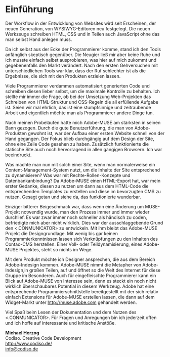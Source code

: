 # Einführung
Der Workflow in der Entwicklung von Websites wird seit Erscheinen, der neuen Generation, von WYSIWYG-Editoren neu festgelegt. Die neuen Werkzeuge schreiben HTML, CSS und in Teilen auch JavaScript ohne das man selbst Hand anlegen muss.

Da ich selbst aus der Ecke der Programmierer komme, stand ich den Tools anfänglich skeptisch gegenüber. Die Neugier ließ mir aber keine Ruhe und ich musste einfach selbst ausprobieren, was hier auf mich zukommt und gegebenenfalls den Markt verändert. Nach den ersten Gehversuchen mit unterschiedlichen Tools war klar, dass der Ruf schlechter ist als die Ergebnisse, die sich mit den Produkten erzielen lassen.

Viele Programmierer verdammen automatisiert generierten Code und schreiben diesen lieber selbst, um die maximale Kontrolle zu behalten. Ich stellte mir immer die Frage, ob bei der Umsetzung Web-Projekten das Schreiben von HTML-Struktur und CSS-Regeln die all erfüllende Aufgabe ist. Seien wir mal ehrlich, das ist eine stumpfsinnige und zeitraubende Arbeit und eigentlich möchte man als Programmierer andere Dinge tun.

Nach meinen Probeläufen hatte mich Adobe-MUSE am stärksten in seinen Bann gezogen. Durch die gute Benutzerführung, die man von Adobe-Produkten gewohnt ist, war der Aufbau einer ersten Website schnell von der Hand gegangen. Der Fokus blieb durchgängig auf dem Design der Site, ohne eine Zeile Code gesehen zu haben. Zusätzlich funktionierte die statische Site auch noch hervorragend in allen gängigen Browsern. Ich war beeindruckt.

Was machte man nun mit solch einer Site, wenn man normalerweise ein Content-Management-System nutzt, um die Inhalte der Site entsprechend zu dynamisieren? Was war mit Rechte-Rollen-Konzepte und Datenbankanbindung? Da Adobe-MUSE einen HTML-Export hat, war mein erster Gedanke, diesen zu nutzen um dann aus dem HTML-Code die entsprechenden Templates zu erstellen und diese im bevorzugten CMS zu nutzen. Gesagt getan und siehe da, das funktionierte wunderbar.

Einziger bitterer Beigeschmack war, dass wenn eine Änderung um MUSE-Projekt notwendig wurde, man den Prozess immer und immer wieder durchlief. Es war zwar immer noch schneller als händisch zu coden, befriedigte mich aber nicht wirklich. Dies war der ausschlaggebende Grund den <.CONMUNICATOR> zu entwickeln. Mit ihm bleibt das Adobe-MUSE Projekt die Designgrundlage. Mit wenig bis gar keinen Programmierkenntnissen lassen sich Verknüpfungen zu den Inhalten des Contao-CMS herstellen. Einer Voll- oder Teildynamisierung, eines Adobe-MUSE Projektes, steht so nichts im Wege.

Mit dem Produkt möchte ich Designer ansprechen, die aus dem Bereich Adobe-Indesign kommen. Adobe-MUSE nimmt die Metapher von Adobe-Indesign,in großen Teilen, auf und öffnet so die Welt des Internet für diese Gruppe im Besonderen. Auch für eingefleischte Programmierer kann ein Blick auf Adobe-MUSE von Interesse sein, denn es steckt ein noch nicht wirklich überschaubares Potential in diesem Werkzeug. Adobe hat eine entsprechende Programmierschnittstelle bereitgestellt mit der sich relativ einfach Extensions für Adobe-MUSE erstellen lassen, die dann auf dem Widget-Markt unter http://muse.adobe.com gehandelt werden.

Viel Spaß beim Lesen der Dokumentation und dem Nutzen des <.CONMUNICATOR>. Für Fragen und Anregungen bin ich jederzeit offen und ich hoffe auf interessante und kritische Anstöße.

**Michael Herzog**
<br>
Codiso. Creative Code Development
<br>
http://www.codiso.de/
<br>
info@codiso.de


